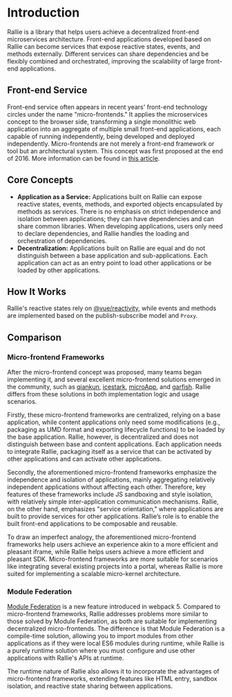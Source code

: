 # Introduction

Rallie is a library that helps users achieve a decentralized front-end microservices architecture. Front-end applications developed based on Rallie can become services that expose reactive states, events, and methods externally. Different services can share dependencies and be flexibly combined and orchestrated, improving the scalability of large front-end applications.

## Front-end Service

Front-end service often appears in recent years' front-end technology circles under the name "micro-frontends." It applies the microservices concept to the browser side, transforming a single monolithic web application into an aggregate of multiple small front-end applications, each capable of running independently, being developed and deployed independently. Micro-frontends are not merely a front-end framework or tool but an architectural system. This concept was first proposed at the end of 2016. More information can be found in [this article](https://micro-frontends.org/).

## Core Concepts

- **Application as a Service:** Applications built on Rallie can expose reactive states, events, methods, and exported objects encapsulated by methods as services. There is no emphasis on strict independence and isolation between applications; they can have dependencies and can share common libraries. When developing applications, users only need to declare dependencies, and Rallie handles the loading and orchestration of dependencies.
- **Decentralization:** Applications built on Rallie are equal and do not distinguish between a base application and sub-applications. Each application can act as an entry point to load other applications or be loaded by other applications.

## How It Works

Rallie's reactive states rely on [@vue/reactivity](https://github.com/vuejs/vue-next/tree/master/packages/reactivity), while events and methods are implemented based on the publish-subscribe model and `Proxy`.

## Comparison

### Micro-frontend Frameworks

After the micro-frontend concept was proposed, many teams began implementing it, and several excellent micro-frontend solutions emerged in the community, such as [qiankun](https://qiankun.umijs.org/en), [icestark](https://micro-frontends.ice.work/), [microApp](https://zeroing.jd.com/), and [garfish](https://garfish.top/guide/develop/from-zero). Rallie differs from these solutions in both implementation logic and usage scenarios.

Firstly, these micro-frontend frameworks are centralized, relying on a base application, while content applications only need some modifications (e.g., packaging as UMD format and exporting lifecycle functions) to be loaded by the base application. Rallie, however, is decentralized and does not distinguish between base and content applications. Each application needs to integrate Rallie, packaging itself as a service that can be activated by other applications and can activate other applications.

Secondly, the aforementioned micro-frontend frameworks emphasize the independence and isolation of applications, mainly aggregating relatively independent applications without affecting each other. Therefore, key features of these frameworks include JS sandboxing and style isolation, with relatively simple inter-application communication mechanisms. Rallie, on the other hand, emphasizes "service orientation," where applications are built to provide services for other applications. Rallie’s role is to enable the built front-end applications to be composable and reusable.

To draw an imperfect analogy, the aforementioned micro-frontend frameworks help users achieve an experience akin to a more efficient and pleasant iframe, while Rallie helps users achieve a more efficient and pleasant SDK. Micro-frontend frameworks are more suitable for scenarios like integrating several existing projects into a portal, whereas Rallie is more suited for implementing a scalable micro-kernel architecture.

### Module Federation

[Module Federation](https://webpack.js.org/concepts/module-federation/) is a new feature introduced in webpack 5. Compared to micro-frontend frameworks, Rallie addresses problems more similar to those solved by Module Federation, as both are suitable for implementing decentralized micro-frontends. The difference is that Module Federation is a compile-time solution, allowing you to import modules from other applications as if they were local ES6 modules during runtime, while Rallie is a purely runtime solution where you must configure and use other applications with Rallie's APIs at runtime.

The runtime nature of Rallie also allows it to incorporate the advantages of micro-frontend frameworks, extending features like HTML entry, sandbox isolation, and reactive state sharing between applications.